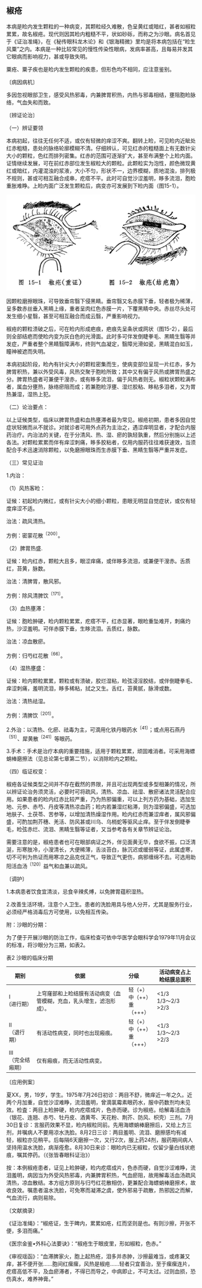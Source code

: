 ## 椒疮

本病是睑内发生颗粒的一种病变，其颗粒经久难散，色呈黄红或暗红，甚者如椒粒累累，故名椒疮。现代则因其睑内粗糙不平，状如砂砾，而称之为沙眼。病名首见于《证治准绳》，在《秘传眼科龙木论》和《银海精微》里均是将本病包括在“睑生风粟”之内。本病是一种比较常见的慢性传染性眼病，发病率甚高，且每易并发其它眼病而影响视力，甚或导致失明。

粟疮、粟子疾也是睑内发生颗粒的疾患，但形色均不相同，应注意鉴别。

〔病因病机〕

多因忽视眼部卫生，感受风热邪毒，内兼脾胃积热，内热与邪毒相结，壅阻胞睑脉络，气血失和而致。

〔辨证论治〕

（一）辨证要领

本病初起，往往无任何不适，或仅有轻微的痒涩不爽。翻转上睑，可见睑内近眦处红赤粗糙，患处的脉络轮廓模糊不清。仔细辨认，可见红赤的粗糙面上有无数针尖大小的颗粒，色红而排列密集。红赤的范围可逐渐扩大，甚至布满整个上睑内面。证情继续发展，可在前红赤部位发生椒粒大的颗粒。此颗粒实为泡性，颜色微现黄红或暗红，内灌混浊的浆液，大小不匀，形状不一，边界模糊，质地混浊，排列极不规则，甚或可相互融合成串，疙瘩不平。此时可自觉沙涩羞明，眵多流泪，胞睑重胀难睁。上睑内面广泛发生颗粒后，病变亦可发展到下睑内面（图15-1）。

![插图](./img/15.jpg)

因颗粒磨擦眼珠，可导致垂帘翳下侵黑睛。垂帘翳又名赤膜下垂，轻者极为稀薄，呈多数赤丝垂入黑睛上缘，重者呈肉红色赤膜一片，下覆黑睛中央。赤丝尽头处可发生细小星翳，甚至可相互融合而成云翳，严重影响视力。

椒疮的颗粒溃破之后，可在睑内形成疤痕，疤痕先呈条状或网状（图15-2），最后则全部结疤而使睑内变为灰白色的光滑面。此时多可伴发倒睫拳毛、黑睛生翳等并发症，严重者整个黑睛翳障满布，终则气血凝定，翳障光滑如瓷，黑睛混白如玉，瞳神被遮而失明。

本病初起阶段，睑內有针尖大小的颗粒密集而生，使病变部位呈现一片红赤，多为脾胃积热，兼以外受风毒，风热交聚于胞睑所致；其中又有偏于风热或脾胃热盛之分。脾胃热盛者可兼便干溲赤，或有眵多流泪，偏于风热者则无。椒粒状颗粒满布者，属血分壅热，脉络瘀阻而成；若兼胞睑浮壅、湿烂胶粘、眵粘多泪者，又为胃热兼湿，湿热上犯。

（二）论治要点：

以上证候类型，临床以脾胃热盛和血热壅滞者最为常见。椒疮初期，患者多因自觉症状轻微而从不就诊。对就诊者可用外点药为主治之，遇涩痒明显者，才配合内服药治疗。内治法的关键，在于分清风、热、湿、瘀的孰轻孰重，然后分别施以上述各法。对颗粒累累而伴有痒涩刺痛，眵多胶粘者，仅用内服药往往难获速效，当须配合手术迅速消除颗粒，以免磨擦眼珠而生赤膜下垂、黑睛生翳等严重并发症。

（三）常见证治

1.内治：

（1）风热客睑：

证候：初起睑内微红，或有针尖大小的细小颗粒，患眼无明显自觉症状，或仅有轻度痒涩不适。

治法：疏风清热。

方例：密蒙花散<sup>〔200〕</sup>。

（2）脾胃热盛.

证候：睑内红赤，颗粒大且多，眼涩痒痛，或伴眵多流泪，或兼便干溲赤。舌质红，苔黄，脉数。

治法：清脾胃，散风邪。

方例：除风清脾饮<sup>〔171〕</sup>。

（3）血热壅滞：

证候：胞睑肿硬，睑内颗粒累累，疙瘩不平，红赤显著，眼睑重坠难开，刺痛灼热，沙涩羞明。可伴赤膜下垂，生眵流泪。舌质红，脉数。

治法：凉血散瘀。

方例：归芍红花散<sup>〔66〕</sup>。

（4）湿热壅盛：

证候：睑内颗粒累累，颗粒或有溃破，胶烂湿粘，睑弦浸淫胶结，或伴倒睫拳毛、痒涩刺痛，羞明流泪，眵多稀粘，拭之又生。舌红，苔黄腻，脉滑或数。

治法：清热祛湿。

方例：清脾饮<sup>〔201〕</sup>。

2.外治：以清热、化瘀、祛毒为主，可滴用化铁丹眼药水<sup>〔41〕</sup>；或点用石燕丹<sup>〔51〕</sup>、犀黄散<sup>〔241〕</sup>等眼药。

3.手术：手术是治疗本病的重要措施，适用于颗粒累累，顽固难消者。可采用海螵蛸棒磨擦法（见总论第七章第二节），以消除睑内之颗粒。

（四）临证权变：

椒疮各证候类型之间并不存在截然的界限，并且可出现两型或多型相兼的情况，所以辨证论治务须灵活，必要时可将疏风，清热、凉血、祛湿、散瘀诸法灵活配合应用。如果患者的睑内红赤比较严重，乃为热邪偏重，可以上列方药为基础，选加生地、元参、赤芍、丹皮等清热凉血药；睑内若兼湿烂粘滞，则为湿邪偏盛，可选加地肤子、土茯苓、苦参等，以增加清热燥湿作用。睑内红赤而兼涩痒者，属风邪偏盛，可酌加荆芥穗、羌活、防风甚或川乌、乌梢蛇等驱风止痒。至于伴发倒睫拳毛，睑弦赤烂、流泪、黑睛生翳等证者，又当参考各有关章节辨证论治。

需要注意的是，椒疮患者也可在眼部病证之外，伴见面黄无华，食欲不振，口泛清涎，形寒肢冷，小溲清长，大便稀薄，舌淡苔白，脉沉迟或缓弱等证，此属虚寒，切不可判为热证而用寒凉之品克伐正气，导致正气更伤，病邪缠绵不去。可选用助阳活血汤<sup>〔120〕</sup>益气和血兼以疏风。

〔调护〕

1.本病患者饮食宜清淡，忌食辛辣炙煿，以免脾胃蕴积湿热。

2.改善生活环境，注意个人卫生。患者的洗脸用具与他人分开，尤其是服务行业，必须经严格消毒后方可使用，以免相互传染。

附：沙眼的分期：

为了便于开展沙眼的防治工作，临床检查可依中华医学会眼科学会1979年11月会议的标准，将沙眼分为三期，如表2。

表2 沙眼的临床分期

| 期别                    | 依据                                                         | 分级                              | 活动病变占上睑结膜总面积     |
| ----------------------- | ------------------------------------------------------------ | :-------------------------------- | ---------------------------- |
| I   <br />(进行期）     | 上穹窿部和上睑结膜有活动病变（血管模糊，充血，乳头增生，滤泡形成）。 | 轻（+）<br>中（++）<br>重（+++）  | <1/3 <br />1/3〜2/3 <br>>2/3 |
| Ⅱ  <br />（退行期）     | 有活动性病变，同时也出现瘢痕。                               | 轻（+）<br>中（++）<br/>重（+++） | <1/3<br />1/3〜2/3 <br> >2/3 |
| Ⅲ  <br />（完全结瘢期） | 仅有瘢痕，而无活动性病变。                                   |                                   |                              |

〔应用例案〕

夏XX，男，19岁，学生。1975年7月26日初诊：两目不舒，微痒近一年之久。近两个月加重，自觉沙涩难睁，流泪羞明，曾滴氯霉素眼药水，服中药数剂均未见效。检査：两目上睑肿硬，睑内疙瘩成片，色赤而硬。诊为椒疮。给解毒活血汤（银花、连翘、赤芍、牡丹皮、酒黄芩、天花粉、荆芥、防风、枳壳）三剂。7月30日复诊：言服药效果不显，睑内椒粒同前。先用海螵蛸棒磨擦后，又给上方三剂，并嘱病人不要用凉水洗脸。8月2日三诊：两目羞明、流泪、磨擦感均有减轻，椒粒亦见稍平。后每隔6天磨擦一次，又行2次，服上药24剂，服药期间病人坚持用温水洗脸，病渐痊愈。8月30日来诊：眼睑内已无椒粒，仅留少量白线状疤痕，嘱其停药。（《张皆春眼科证治》）

按：本例椒疮患者，证见上睑肿硬，睑内疙瘩成片，色赤而硬，自觉沙涩难睁，流泪羞明，病因当为外受风热邪毒，内兼脾胃积热，气血瘀阻，故用解毒活血汤疏风清热，凉血散结。本方组方原则与归芍红花散相仿，更兼配合海螵蛸棒磨擦术，故收良效。嘱患者温水洗脸，可免寒而凝滞之虞，使外邪易于疏散，热邪因之而解，气血流行，病则易除。

〔文献摘录〕

《证治准绳》：“椒疮证，生于睥内，累累如疮，红而坚则是也。有则沙擦，开张不便，多泪而痛。”

《医宗金鉴•外科心法要诀》：“椒疮生于眼皮里，形如椒粒，色赤。”

《审视瑶函》：“血滞脾家火，胞上起热疮，泪多并赤肿，沙擦最难当，或疼兼又痒，甚不便开张……胞间红瘰瘰，风热是椒疮……轻者只宜善治，至于瘰瘰连片，疙瘩高低不平，及血瘀滞者，不得已而导之，中病即止，不可太过。过则血损，恐伤真水，难养神膏。”
